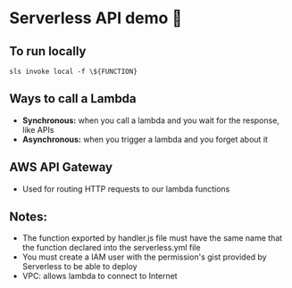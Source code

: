 # Serverless API demo :1st_place_medal:

## To run locally

`sls invoke local -f \${FUNCTION}`

## Ways to call a Lambda

- **Synchronous:** when you call a lambda and you wait for the response, like APIs
- **Asynchronous:** when you trigger a lambda and you forget about it

## AWS API Gateway

- Used for routing HTTP requests to our lambda functions

## Notes:

- The function exported by handler.js file must have the same name that the function declared into the serverless.yml file
- You must create a IAM user with the permission's gist provided by Serverless to be able to deploy
- VPC: allows lambda to connect to Internet

